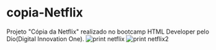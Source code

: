 # copia-Netflix
Projeto "Cópia da Netflix" realizado no bootcamp HTML Developer pelo Dio(Digital Innovation One).
![print netflix](https://user-images.githubusercontent.com/84156546/125729525-236a0952-1af1-4781-bcac-b738e5cac532.JPG)
![print netflix2](https://user-images.githubusercontent.com/84156546/125729529-f01f23ed-1ed8-403a-8ddd-dc4cf79a2f1c.JPG)
